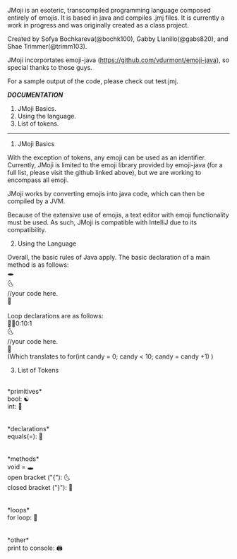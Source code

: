 JMoji is an esoteric, transcompiled programming language composed entirely of emojis. It is based in java and compiles .jmj files. It is currently a work in progress and was originally created as a class project.

Created by Sofya Bochkareva(@bochk100), Gabby Llanillo(@gabs820), and Shae Trimmer(@trimm103).

JMoji incorportates emoji-java (https://github.com/vdurmont/emoji-java), so special thanks to those guys.

For a sample output of the code, please check out test.jmj.

***DOCUMENTATION***
1. JMoji Basics.
2. Using the language.
3. List of tokens.

******

1. JMoji Basics

With the exception of tokens, any emoji can be used as an identifier. Currently, JMoji is limited to the emoji library provided by emoji-java (for a full list, please visit the github linked above), but we are working to encompass all emoji.

JMoji works by converting emojis into java code, which can then be compiled by a JVM. 

Because of the extensive use of emojis, a text editor with emoji functionality must be used. As such, JMoji is compatible with IntelliJ due to its compatibility.

2. Using the Language

Overall, the basic rules of Java apply.
The basic declaration of a main method is as follows:<br>
  🕳<br>
  🌜<br>
    //your code here.<br>
  🌛<br>
<br>
Loop declarations are as follows:<br>
  🔁🍬0:10:1<br>
  🌜<br>
    //your code here.<br>
  🌛<br>
(Which translates to for(int candy = 0; candy < 10; candy = candy +1) )<br>

3. List of Tokens<br>
<br>
*primitives*<br>
bool: ☯️<br>
int: 🔢<br>
<br><br>
*declarations*<br>
equals(=): 🌈<br>
<br><br>
*methods*<br>
void = 🕳<br>
open bracket ("{"): 🌜<br>
closed bracket ("}"): 🌛<br>
<br><br>
*loops*<br>
for loop: 🔁<br>
<br><br>
*other*<br>
print to console: 🖨<br>
